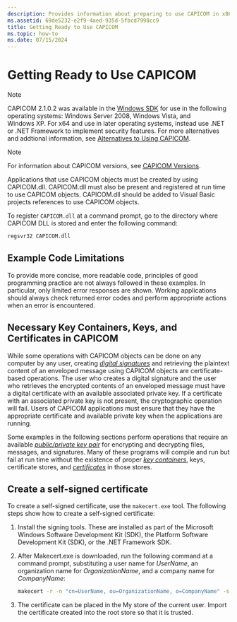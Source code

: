 ```yaml
---
description: Provides information about preparing to use CAPICOM in x86 applications.
ms.assetid: 69de5232-e2f9-4aed-935d-5fbcd7998cc9
title: Getting Ready to Use CAPICOM
ms.topic: how-to
ms.date: 07/15/2024
---
```


# Getting Ready to Use CAPICOM

> [!NOTE]
> CAPICOM 2.1.0.2 was available in the [Windows SDK](https://developer.microsoft.com/windows/downloads/windows-sdk/) for use in the following operating systems: Windows Server 2008, Windows Vista, and Windows XP. For x64 and use in later operating systems, instead use .NET or .NET Framework to implement security features. For more alternatives and addtional information, see [Alternatives to Using CAPICOM](alternatives-to-using-capicom.md).

> [!NOTE]
> For information about CAPICOM versions, see [CAPICOM Versions](capicom-versions.md).

Applications that use CAPICOM objects must be created by using CAPICOM.dll. CAPICOM.dll must also be present and registered at run time to use CAPICOM objects. CAPICOM.dll should be added to Visual Basic projects references to use CAPICOM objects.

To register `CAPICOM.dll` at a command prompt, go to the directory where CAPICOM DLL is stored and enter the following command:

```cmd
regsvr32 CAPICOM.dll
```

## Example Code Limitations

To provide more concise, more readable code, principles of good programming practice are not always followed in these examples. In particular, only limited error responses are shown. Working applications should always check returned error codes and perform appropriate actions when an error is encountered.

## Necessary Key Containers, Keys, and Certificates in CAPICOM

While some operations with CAPICOM objects can be done on any computer by any user, creating [*digital signatures*](../secgloss/d-gly.md) and retrieving the plaintext content of an enveloped message using CAPICOM objects are certificate-based operations. The user who creates a digital signature and the user who retrieves the encrypted contents of an enveloped message must have a digital certificate with an available associated private key. If a certificate with an associated private key is not present, the cryptographic operation will fail. Users of CAPICOM applications must ensure that they have the appropriate certificate and available private key when the applications are running.

Some examples in the following sections perform operations that require an available [*public/private key pair*](../secgloss/p-gly.md) for encrypting and decrypting files, messages, and signatures. Many of these programs will compile and run but fail at run time without the existence of proper [*key containers*](../secgloss/k-gly.md), keys, certificate stores, and [*certificates*](../secgloss/c-gly.md) in those stores.

## Create a self-signed certificate

To create a self-signed certificate, use the `makecert.exe` tool. The following steps show how to create a self-signed certificate:

1. Install the signing tools. These are installed as part of the Microsoft Windows Software Development Kit (SDK), the Platform Software Development Kit (SDK), or the .NET Framework SDK.
1. After Makecert.exe is downloaded, run the following command at a command prompt, substituting a user name for *UserName*, an organization name for *OrganizationName*, and a company name for *CompanyName*:

   ```cmd
   makecert -r -n "cn=UserName, ou=OrganizationName, o=CompanyName" -ss my
   ```

1. The certificate can be placed in the My store of the current user. Import the certificate created into the root store so that it is trusted.
